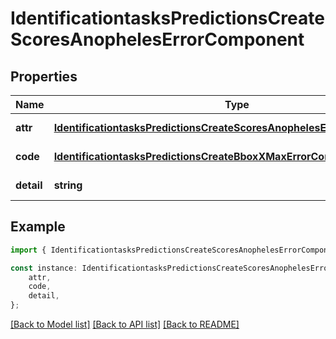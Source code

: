 # IdentificationtasksPredictionsCreateScoresAnophelesErrorComponent


## Properties

Name | Type | Description | Notes
------------ | ------------- | ------------- | -------------
**attr** | [**IdentificationtasksPredictionsCreateScoresAnophelesErrorComponentAttr**](IdentificationtasksPredictionsCreateScoresAnophelesErrorComponentAttr.md) |  | [default to undefined]
**code** | [**IdentificationtasksPredictionsCreateBboxXMaxErrorComponentCode**](IdentificationtasksPredictionsCreateBboxXMaxErrorComponentCode.md) |  | [default to undefined]
**detail** | **string** |  | [default to undefined]

## Example

```typescript
import { IdentificationtasksPredictionsCreateScoresAnophelesErrorComponent } from 'mosquito-alert';

const instance: IdentificationtasksPredictionsCreateScoresAnophelesErrorComponent = {
    attr,
    code,
    detail,
};
```

[[Back to Model list]](../README.md#documentation-for-models) [[Back to API list]](../README.md#documentation-for-api-endpoints) [[Back to README]](../README.md)

